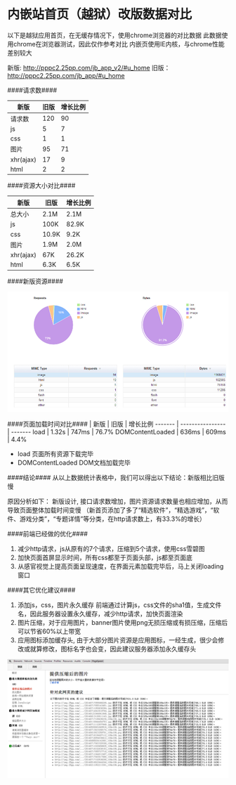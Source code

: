 内嵌站首页（越狱）改版数据对比
=======
以下是越狱应用首页，在无缓存情况下，使用chrome浏览器的对比数据
此数据使用chrome在浏览器测试，因此仅作参考对比
内嵌页使用IE内核，与chrome性能差别较大

新版:  http://pppc2.25pp.com/jb_app_v2/#u_home 
旧版： http://pppc2.25pp.com/jb_app/#u_home 

####请求数####

 | 新版 | 旧版             | 增长比例 
------- | ---------------- |  ----- 
请求数| 120  | 90 |  33.3%
js    | 5    | 7  |  -28.5%
css   | 1    | 1  |  0%
图片  | 95   | 71 |  33.8%
xhr(ajax)| 17| 9  |  88.9%
html     | 2 | 2  |  0%


####资源大小对比####


 | 新版 | 旧版             |  增长比例
------- | ---------------- |  ------- 
总大小| 2.1M  | 2.1M       |  0%      
js    | 100K    | 82.9K    |  20.6%   
css   | 10.9K    | 9.2K    |  18.5%   
图片  | 1.9M   | 2.0M      |  -5%     
xhr(ajax)| 67K| 26.2K      |  156%    
html     | 6.3K | 6.5K     |  -3%     


####新版资源####

![新版资源比例对比](./images/compare.jpg)

####页面加载时间对比####
 | 新版  | 旧版             |   增长比例
 ------- | ---------------- |  -------
 load    | 1.32s | 747ms       |  76.7%
 DOMContentLoaded | 636ms | 609ms | 4.4%
 
 * load 页面所有资源下载完毕
 * DOMContentLoaded DOM文档加载完毕


####结论####
从以上数据统计表格中，我们可以得出以下结论：新版相比旧版慢

原因分析如下：
新版设计, 接口请求数增加，图片资源请求数量也相应增加，从而导致页面整体加载时间变慢
（新首页添加了多了“精选软件”，“精选游戏”，“软件、游戏分类”，“专题详情”等分类，在http请求数上，有33.3%的增长）

####前端已经做的优化####

1. 减少http请求，js从原有的7个请求，压缩到5个请求，使用css雪碧图
2. 加快页面首屏显示时间，所有css都至于页面头部，js都至页面底
3. 从感官视觉上提高页面呈现速度，在界面元素加载完毕后，马上关闭loading窗口


####其它优化建议####

1. 添加js，css，图片永久缓存
    前端通过计算js，css文件的sha1值，生成文件名，因此服务器设置永久缓存，减少http请求，加快页面渲染
2. 图片压缩，对于应用图片，banner图片使用png无损压缩或有损压缩，压缩后可以节省60%以上带宽
3. 应用图标添加缓存头, 由于大部分图片资源是应用图标，一经生成，很少会修改或就算修改，图标名字也会变，因此建议服务器添加永久缓存头

![压缩节省531K带宽](./images/图片压缩.jpg)



